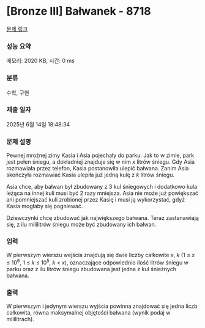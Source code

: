 # [Bronze III] Bałwanek - 8718 

[문제 링크](https://www.acmicpc.net/problem/8718) 

### 성능 요약

메모리: 2020 KB, 시간: 0 ms

### 분류

수학, 구현

### 제출 일자

2025년 6월 14일 18:48:34

### 문제 설명

<p>Pewnej mroźnej zimy Kasia i Asia pojechały do parku. Jak to w zimie, park jest pełen śniegu, a dokładniej znajduje się w nim <em>x</em> litrów śniegu. Gdy Asia rozmawiała przez telefon, Kasia postanowiła ulepić bałwana. Zanim Asia skończyła rozmawiać Kasia ulepiła już jedną kulę z <em>k</em> litrów śniegu.</p>

<p>Asia chce, aby bałwan był zbudowany z 3 kul śniegowych i dodatkowo kula leżąca na innej kuli musi być 2 razy mniejsza. Asia nie może już powiększać ani pomniejszać kuli zrobionej przez Kasię i musi ją wykorzystać, gdyż Kasia mogłaby się pogniewać.</p>

<p>Dziewczynki chcę zbudować jak największego bałwana. Teraz zastanawiają się, z ilu mililitrów śniegu może być zbudowany ich bałwan.</p>

### 입력 

 <p>W pierwszym wierszu wejścia znajdują się dwie liczby całkowite <em>x</em>, <em>k</em> (1 ≤ <em>x</em> ≤ 10<sup>6</sup>, 1 ≤ <em>k</em> ≤ 10<sup>5</sup>, <em>k</em> < <em>x</em>), oznaczające odpowiednio ilość litrów śniegu w parku oraz z ilu litrów śniegu zbudowana jest jedna z kul śnieżnych bałwana.</p>

### 출력 

 <p>W pierwszym i jedynym wierszu wyjścia powinna znajdować się jedna liczb całkowita, równa maksymalnej objętości bałwana (wynik podaj w mililitrach).</p>

